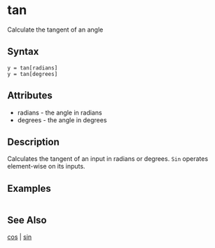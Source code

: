 # tan

Calculate the tangent of an angle

## Syntax

```
y = tan[radians]
y = tan[degrees]
```

## Attributes

- radians - the angle in radians
- degrees - the angle in degrees

## Description

Calculates the tangent of an input in radians or degrees. `Sin` operates element-wise on its inputs.

## Examples

```

```

## See Also

[cos](cos.md) | [sin](sin.md)